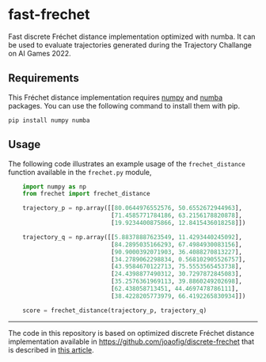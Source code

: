# fast-frechet
Fast discrete Fréchet distance implementation optimized with numba. It can be used to evaluate trajectories generated during the  Trajectory Challange on AI Games 2022.

## Requirements
This Fréchet distance implementation requires [numpy](https://numpy.org) and [numba](https://numba.pydata.org) packages. You can use the following command to install them with pip.

    pip install numpy numba

## Usage
The following code illustrates an example usage of the `frechet_distance` function available in the `frechet.py` module,

```python
    import numpy as np
    from frechet import frechet_distance

    trajectory_p = np.array([[80.0644976552576, 50.6552672944963],
                             [71.4585771784186, 63.2156178820878],
                             [19.9234400875866, 12.8415436018258]])

    trajectory_q = np.array([[5.88378887623549, 11.4293440245092],
                             [84.2895035166293, 67.4984930083156],
                             [90.9000392071903, 36.4088270813227],
                             [34.2789062298834, 0.568102905526757],
                             [43.9584670122713, 75.5553565453738],
                             [24.4398877490312, 30.7297872845083],
                             [35.2576361969113, 39.8860249202698],
                             [62.438058713451, 44.4697478786111],
                             [38.4228205773979, 66.4192265830934]])

    score = frechet_distance(trajectory_p, trajectory_q)
```

---
The code in this repository is based on optimized discrete Fréchet distance implementation available in https://github.com/joaofig/discrete-frechet that is described in [this article](https://towardsdatascience.com/fast-discrete-fréchet-distance-d6b422a8fb77).